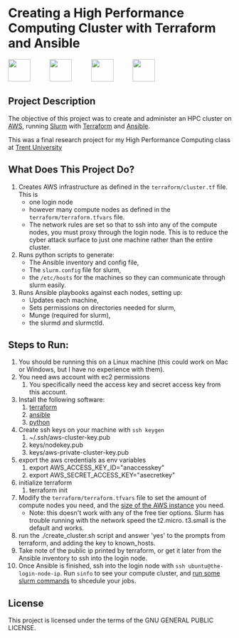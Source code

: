 # Creating a High Performance Computing Cluster with Terraform and Ansible
<img src="https://upload.wikimedia.org/wikipedia/commons/thumb/0/04/Terraform_Logo.svg/1920px-Terraform_Logo.svg.png" width="50"/>&nbsp;&nbsp;&nbsp;&nbsp;&nbsp;&nbsp;&nbsp;&nbsp;&nbsp;&nbsp;
<img src="https://upload.wikimedia.org/wikipedia/commons/2/24/Ansible_logo.svg" width="50"/>&nbsp;&nbsp;&nbsp;&nbsp;&nbsp;&nbsp;&nbsp;&nbsp;&nbsp;&nbsp;
<img src="https://upload.wikimedia.org/wikipedia/commons/thumb/c/c3/Python-logo-notext.svg/800px-Python-logo-notext.svg.png" width="50"/>&nbsp;&nbsp;&nbsp;&nbsp;&nbsp;&nbsp;&nbsp;&nbsp;&nbsp;&nbsp;
<img src="https://upload.wikimedia.org/wikipedia/commons/thumb/9/93/Amazon_Web_Services_Logo.svg/1920px-Amazon_Web_Services_Logo.svg.png" width="50"/>
## Project Description

The objective of this project was to create and administer an HPC cluster on [AWS](https://aws.amazon.com/), running [Slurm](https://slurm.schedmd.com/overview.html) with [Terraform](https://www.terraform.io/) and [Ansible](https://www.ansible.com/). 

This was a final research project for my High Performance Computing class at [Trent University](https://www.trentu.ca/)


## What Does This Project Do?

1. Creates AWS infrastructure as defined in the `terraform/cluster.tf` file. This is
   - one login node
   - however many compute nodes as defined in the `terraform/terraform.tfvars` file. 
   - The network rules are set so that to ssh into any of the compute nodes, you must proxy through the login node. This is to reduce the cyber attack surface to just one machine rather than the entire cluster.
2. Runs python scripts to generate:
   - The Ansible inventory and config file,
   - The `slurm.config` file for slurm,
   - the `/etc/hosts` for the machines so they can communicate through slurm easily.
3. Runs Ansible playbooks against each nodes, setting up:
   - Updates each machine,
   - Sets permissions on directories needed for slurm,
   - Munge (required for slurm),
   - the slurmd and slurmctld.
## Steps to Run:
1. You should be running this on a Linux machine (this could work on Mac or Windows, but I have no experience with them).
2. You need aws account with ec2 permissions
   1. You specifically need the access key and secret access key from this account.
3. Install the following software:
   1. [terraform](https://developer.hashicorp.com/terraform/tutorials/aws-get-started/install-cli)
   2. [ansible](https://docs.ansible.com/ansible/latest/installation_guide/intro_installation.html)
   3. [python](https://www.python.org/downloads/)
4. Create ssh keys on your machine with `ssh keygen`
   1. ~/.ssh/aws-cluster-key.pub
   2. keys/nodekey.pub
   3. keys/aws-private-cluster-key.pub
5. export the aws credentials as env variables
   1. export AWS_ACCESS_KEY_ID="anaccesskey"
   2. export AWS_SECRET_ACCESS_KEY="asecretkey"
6. initialize terraform
   1. terraform init
7. Modify the `terraform/terraform.tfvars` file to set the amount of compute nodes you need, and the [size of the AWS instance](https://aws.amazon.com/ec2/instance-types/) you need. 
   - Note: this doesn't work with any of the free tier options. Slurm has trouble running with the network speed the t2.micro. t3.small is the default and works.
8. run the ./create_cluster.sh script and answer 'yes' to the prompts from terraform, and adding the key to known_hosts.
9. Take note of the public ip printed by terraform, or get it later from the Ansible inventory to ssh into the login node.
10. Once Ansible is finished, ssh into the login node with `ssh ubuntu@the-login-node-ip`. Run `sinfo` to see your compute cluster, and [run some slurm commands](https://hpc.nmsu.edu/discovery/slurm/slurm-commands/) to shcedule your jobs.


## License
This project is licensed under the terms of the GNU GENERAL PUBLIC LICENSE.
